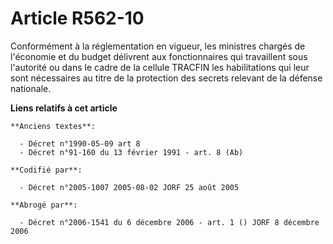 # Article R562-10

Conformément à la réglementation en vigueur, les ministres chargés de l'économie et du budget délivrent aux fonctionnaires
qui travaillent sous l'autorité ou dans le cadre de la cellule TRACFIN les habilitations qui leur sont nécessaires au titre
de la protection des secrets relevant de la défense nationale.

**Liens relatifs à cet article**

	**Anciens textes**:

	  - Décret n°1990-05-09 art 8
	  - Décret n°91-160 du 13 février 1991 - art. 8 (Ab)

	**Codifié par**:

	  - Décret n°2005-1007 2005-08-02 JORF 25 août 2005

	**Abrogé par**:

	  - Décret n°2006-1541 du 6 décembre 2006 - art. 1 () JORF 8 décembre 2006
